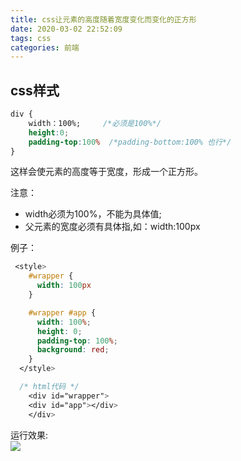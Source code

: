 ```yaml
---
title: css让元素的高度随着宽度变化而变化的正方形
date: 2020-03-02 22:52:09
tags: css
categories: 前端
---
```

## css样式
```css
div {
    width：100%;     /*必须是100%*/ 
    height:0;
    padding-top:100%  /*padding-bottom:100% 也行*/ 
}
```
这样会使元素的高度等于宽度，形成一个正方形。 
 
<!-- more -->

注意：  
- width必须为100%，不能为具体值;   
- 父元素的宽度必须有具体指,如：width:100px

例子：
``` css
 <style>
    #wrapper {
      width: 100px
    }

    #wrapper #app {
      width: 100%;
      height: 0;
      padding-top: 100%;
      background: red;
    }
  </style>

  /* html代码 */
    <div id="wrapper">
    <div id="app"></div>
    </div>
```
运行效果:  
![](6.png)